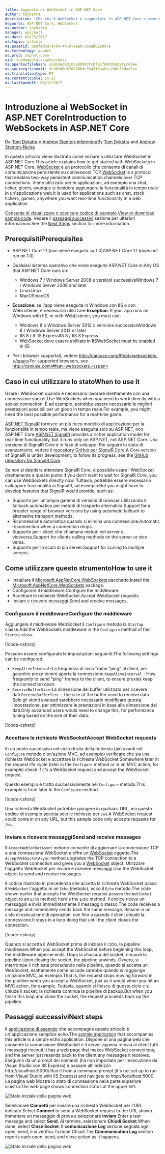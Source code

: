 ```yaml
---
title: Supporto di WebSocket in ASP.NET Core
author: tdykstra
description: "Che cos'è WebSocket è supportato in ASP.NET Core e come utilizzarla."
keywords: ASP.NET Core, WebSocket
ms.author: tdykstra
manager: wpickett
ms.date: 03/25/2017
ms.topic: article
ms.assetid: 0e0fedcd-a7b4-4479-8ae0-36eab0229d7e
ms.technology: aspnet
ms.prod: aspnet-core
uid: fundamentals/websockets
ms.openlocfilehash: a5914ad0d1056db993fcbfa1f00dd3422fcc4b6e
ms.sourcegitcommit: 9cdbfd0d670d70b9c354216aabee260c52dad5ee
ms.translationtype: MT
ms.contentlocale: it-IT
ms.lasthandoff: 09/12/2017
---
```

# <a name="introduction-to-websockets-in-aspnet-core"></a><span data-ttu-id="f28c3-104">Introduzione ai WebSocket in ASP.NET Core</span><span class="sxs-lookup"><span data-stu-id="f28c3-104">Introduction to WebSockets in ASP.NET Core</span></span>

<span data-ttu-id="f28c3-105">Da [Tom Dykstra](https://github.com/tdykstra) e [Andrew Stanton-infermiera](https://github.com/anurse)</span><span class="sxs-lookup"><span data-stu-id="f28c3-105">By [Tom Dykstra](https://github.com/tdykstra) and [Andrew Stanton-Nurse](https://github.com/anurse)</span></span>

<span data-ttu-id="f28c3-106">In questo articolo viene illustrato come iniziare a utilizzare WebSocket in ASP.NET Core.</span><span class="sxs-lookup"><span data-stu-id="f28c3-106">This article explains how to get started with WebSockets in ASP.NET Core.</span></span> <span data-ttu-id="f28c3-107">[WebSocket](https://wikipedia.org/wiki/WebSocket) è un protocollo che consente di canali di comunicazione persistente su connessioni TCP.</span><span class="sxs-lookup"><span data-stu-id="f28c3-107">[WebSocket](https://wikipedia.org/wiki/WebSocket) is a protocol that enables two-way persistent communication channels over TCP connections.</span></span> <span data-ttu-id="f28c3-108">Viene utilizzato per le applicazioni, ad esempio una chat, ticker, giochi, ovunque si desidera aggiungere la funzionalità in tempo reale in un'applicazione web.</span><span class="sxs-lookup"><span data-stu-id="f28c3-108">It is used for applications such as chat, stock tickers, games, anywhere you want real-time functionality in a web application.</span></span>

<span data-ttu-id="f28c3-109">[Consente di visualizzare o scaricare codice di esempio](https://github.com/aspnet/Docs/tree/master/aspnetcore/fundamentals/websockets/sample).</span><span class="sxs-lookup"><span data-stu-id="f28c3-109">[View or download sample code](https://github.com/aspnet/Docs/tree/master/aspnetcore/fundamentals/websockets/sample).</span></span> <span data-ttu-id="f28c3-110">Vedere il [passaggi successivi](#next-steps) sezione per ulteriori informazioni.</span><span class="sxs-lookup"><span data-stu-id="f28c3-110">See the [Next Steps](#next-steps) section for more information.</span></span>


## <a name="prerequisites"></a><span data-ttu-id="f28c3-111">Prerequisiti</span><span class="sxs-lookup"><span data-stu-id="f28c3-111">Prerequisites</span></span>

* <span data-ttu-id="f28c3-112">ASP.NET Core 1.1 (non viene eseguita su 1.0)</span><span class="sxs-lookup"><span data-stu-id="f28c3-112">ASP.NET Core 1.1 (does not run on 1.0)</span></span>
* <span data-ttu-id="f28c3-113">Qualsiasi sistema operativo che viene eseguito ASP.NET Core in:</span><span class="sxs-lookup"><span data-stu-id="f28c3-113">Any OS that ASP.NET Core runs on:</span></span>
  
  * <span data-ttu-id="f28c3-114">Windows 7 / Windows Server 2008 e versioni successive</span><span class="sxs-lookup"><span data-stu-id="f28c3-114">Windows 7 / Windows Server 2008 and later</span></span>
  * <span data-ttu-id="f28c3-115">Linux</span><span class="sxs-lookup"><span data-stu-id="f28c3-115">Linux</span></span>
  * <span data-ttu-id="f28c3-116">MacOS</span><span class="sxs-lookup"><span data-stu-id="f28c3-116">macOS</span></span>

* <span data-ttu-id="f28c3-117">**Eccezione**: se l'app viene eseguita in Windows con IIS o con WebListener, è necessario utilizzare:</span><span class="sxs-lookup"><span data-stu-id="f28c3-117">**Exception**: If your app runs on Windows with IIS, or with WebListener, you must use:</span></span>

  * <span data-ttu-id="f28c3-118">Windows 8 o Windows Server 2012 o versione successiva</span><span class="sxs-lookup"><span data-stu-id="f28c3-118">Windows 8 / Windows Server 2012 or later</span></span>
  * <span data-ttu-id="f28c3-119">IIS 8 / 8 IIS Express</span><span class="sxs-lookup"><span data-stu-id="f28c3-119">IIS 8 / IIS 8 Express</span></span>
  * <span data-ttu-id="f28c3-120">WebSocket deve essere abilitato in IIS</span><span class="sxs-lookup"><span data-stu-id="f28c3-120">WebSocket must be enabled in IIS</span></span>

* <span data-ttu-id="f28c3-121">Per i browser supportati, vedere http://caniuse.com/#feat=websockets.</span><span class="sxs-lookup"><span data-stu-id="f28c3-121">For supported browsers, see http://caniuse.com/#feat=websockets.</span></span>

## <a name="when-to-use-it"></a><span data-ttu-id="f28c3-122">Caso in cui utilizzare lo stato</span><span class="sxs-lookup"><span data-stu-id="f28c3-122">When to use it</span></span>

<span data-ttu-id="f28c3-123">Usare i WebSocket quando è necessario lavorare direttamente con una connessione socket.</span><span class="sxs-lookup"><span data-stu-id="f28c3-123">Use WebSockets when you need to work directly with a socket connection.</span></span> <span data-ttu-id="f28c3-124">È ad esempio, potrebbe essere necessario le migliori prestazioni possibili per un gioco in tempo reale.</span><span class="sxs-lookup"><span data-stu-id="f28c3-124">For example, you might need the best possible performance for a real-time game.</span></span>

<span data-ttu-id="f28c3-125">[ASP.NET SignalR](https://docs.microsoft.com/aspnet/signalr/overview/getting-started/introduction-to-signalr) fornisce un più ricco modello di applicazione per la funzionalità in tempo reale, ma viene eseguita solo su ASP.NET, non ASP.NET Core.</span><span class="sxs-lookup"><span data-stu-id="f28c3-125">[ASP.NET SignalR](https://docs.microsoft.com/aspnet/signalr/overview/getting-started/introduction-to-signalr) provides a richer application model for real-time functionality, but it runs only on ASP.NET, not ASP.NET Core.</span></span> <span data-ttu-id="f28c3-126">Una versione di SignalR Core è in fase di sviluppo; Per seguire lo stato di avanzamento, vedere il [repository GitHub per SignalR Core](https://github.com/aspnet/SignalR).</span><span class="sxs-lookup"><span data-stu-id="f28c3-126">A Core version of SignalR is under development; to follow its progress, see the [GitHub repository for SignalR Core](https://github.com/aspnet/SignalR).</span></span>

<span data-ttu-id="f28c3-127">Se non si desidera attendere SignalR Core, è possibile usare i WebSocket direttamente a questo punto.</span><span class="sxs-lookup"><span data-stu-id="f28c3-127">If you don't want to wait for SignalR Core, you can use WebSockets directly now.</span></span> <span data-ttu-id="f28c3-128">Tuttavia, potrebbe essere necessario sviluppare funzionalità ai SignalR, ad esempio:</span><span class="sxs-lookup"><span data-stu-id="f28c3-128">But you might have to develop features that SignalR would provide, such as:</span></span>

* <span data-ttu-id="f28c3-129">Supporto per un'ampia gamma di versioni di browser utilizzando il fallback automatico per metodi di trasporto alternativo.</span><span class="sxs-lookup"><span data-stu-id="f28c3-129">Support for a broader range of browser versions by using automatic fallback to alternative transport methods.</span></span>
* <span data-ttu-id="f28c3-130">Riconnessione automatica quando si elimina una connessione.</span><span class="sxs-lookup"><span data-stu-id="f28c3-130">Automatic reconnection when a connection drops.</span></span>
* <span data-ttu-id="f28c3-131">Supporto per i client che chiamano metodi nel server o viceversa.</span><span class="sxs-lookup"><span data-stu-id="f28c3-131">Support for clients calling methods on the server or vice versa.</span></span>
* <span data-ttu-id="f28c3-132">Supporto per la scala di più server.</span><span class="sxs-lookup"><span data-stu-id="f28c3-132">Support for scaling to multiple servers.</span></span>

## <a name="how-to-use-it"></a><span data-ttu-id="f28c3-133">Come utilizzare questo strumento</span><span class="sxs-lookup"><span data-stu-id="f28c3-133">How to use it</span></span>

* <span data-ttu-id="f28c3-134">Installare il [Microsoft.AspNetCore.WebSockets](https://www.nuget.org/packages/Microsoft.AspNetCore.WebSockets/) pacchetto.</span><span class="sxs-lookup"><span data-stu-id="f28c3-134">Install the [Microsoft.AspNetCore.WebSockets](https://www.nuget.org/packages/Microsoft.AspNetCore.WebSockets/) package.</span></span>
* <span data-ttu-id="f28c3-135">Configurare il middleware.</span><span class="sxs-lookup"><span data-stu-id="f28c3-135">Configure the middleware.</span></span>
* <span data-ttu-id="f28c3-136">Accettare le richieste WebSocket.</span><span class="sxs-lookup"><span data-stu-id="f28c3-136">Accept WebSocket requests.</span></span>
* <span data-ttu-id="f28c3-137">Inviare e ricevere messaggi.</span><span class="sxs-lookup"><span data-stu-id="f28c3-137">Send and receive messages.</span></span>

### <a name="configure-the-middleware"></a><span data-ttu-id="f28c3-138">Configurare il middleware</span><span class="sxs-lookup"><span data-stu-id="f28c3-138">Configure the middleware</span></span>

<span data-ttu-id="f28c3-139">Aggiungere il middleware WebSocket il `Configure` metodo la `Startup` classe.</span><span class="sxs-lookup"><span data-stu-id="f28c3-139">Add the WebSockets middleware in the `Configure` method of the `Startup` class.</span></span>

[!code-csharp[](websockets/sample/Startup.cs?name=UseWebSockets)]

<span data-ttu-id="f28c3-140">Possono essere configurate le impostazioni seguenti:</span><span class="sxs-lookup"><span data-stu-id="f28c3-140">The following settings can be configured:</span></span>

* <span data-ttu-id="f28c3-141">`KeepAliveInterval`-La frequenza di invio frame "ping" al client, per garantire proxy tenere aperta la connessione.</span><span class="sxs-lookup"><span data-stu-id="f28c3-141">`KeepAliveInterval` - How frequently to send "ping" frames to the client, to ensure proxies keep the connection open.</span></span>
* <span data-ttu-id="f28c3-142">`ReceiveBufferSize`-La dimensione del buffer utilizzato per ricevere dati.</span><span class="sxs-lookup"><span data-stu-id="f28c3-142">`ReceiveBufferSize` - The size of the buffer used to receive data.</span></span> <span data-ttu-id="f28c3-143">Solo gli utenti avanzati sarebbero necessario modificare questa impostazione, per ottimizzare le prestazioni in base alla dimensione dei dati.</span><span class="sxs-lookup"><span data-stu-id="f28c3-143">Only advanced users would need to change this, for performance tuning based on the size of their data.</span></span>

[!code-csharp[](websockets/sample/Startup.cs?name=UseWebSocketsOptions)]

### <a name="accept-websocket-requests"></a><span data-ttu-id="f28c3-144">Accettare le richieste WebSocket</span><span class="sxs-lookup"><span data-stu-id="f28c3-144">Accept WebSocket requests</span></span>

<span data-ttu-id="f28c3-145">In un punto successivo nel ciclo di vita della richiesta (più avanti nel `Configure` metodo o un'azione MVC, ad esempio) verificare che sia una richiesta WebSocket e accettare la richiesta WebSocket.</span><span class="sxs-lookup"><span data-stu-id="f28c3-145">Somewhere later in the request life cycle (later in the `Configure` method or in an MVC action, for example) check if it's a WebSocket request and accept the WebSocket request.</span></span>

<span data-ttu-id="f28c3-146">Questo esempio è tratto successivamente nel `Configure` metodo.</span><span class="sxs-lookup"><span data-stu-id="f28c3-146">This example is from later in the `Configure` method.</span></span>

[!code-csharp[](websockets/sample/Startup.cs?name=AcceptWebSocket&highlight=7)]

<span data-ttu-id="f28c3-147">Una richiesta WebSocket potrebbe giungere in qualsiasi URL, ma questo codice di esempio accetta solo le richieste per `/ws`.</span><span class="sxs-lookup"><span data-stu-id="f28c3-147">A WebSocket request could come in on any URL, but this sample code only accepts requests for `/ws`.</span></span>

### <a name="send-and-receive-messages"></a><span data-ttu-id="f28c3-148">Inviare e ricevere messaggi</span><span class="sxs-lookup"><span data-stu-id="f28c3-148">Send and receive messages</span></span>

<span data-ttu-id="f28c3-149">Il `AcceptWebSocketAsync` metodo consente di aggiornare la connessione TCP a una connessione WebSocket e offre un [WebSocket](https://docs.microsoft.com/dotnet/core/api/system.net.websockets.websocket) oggetto.</span><span class="sxs-lookup"><span data-stu-id="f28c3-149">The `AcceptWebSocketAsync` method upgrades the TCP connection to a WebSocket connection and gives you a [WebSocket](https://docs.microsoft.com/dotnet/core/api/system.net.websockets.websocket) object.</span></span> <span data-ttu-id="f28c3-150">Utilizzare l'oggetto WebSocket per inviare e ricevere messaggi.</span><span class="sxs-lookup"><span data-stu-id="f28c3-150">Use the WebSocket object to send and receive messages.</span></span>

<span data-ttu-id="f28c3-151">Il codice illustrato in precedenza che accetta la richiesta WebSocket passa il `WebSocket` l'oggetto in un `Echo` (metodo), ecco il `Echo` metodo.</span><span class="sxs-lookup"><span data-stu-id="f28c3-151">The code shown earlier that accepts the WebSocket request passes the `WebSocket` object to an `Echo` method; here's the `Echo` method.</span></span> <span data-ttu-id="f28c3-152">Il codice riceve un messaggio e invia immediatamente il messaggio stesso.</span><span class="sxs-lookup"><span data-stu-id="f28c3-152">The code receives a message and immediately sends back the same message.</span></span> <span data-ttu-id="f28c3-153">Rimane in un ciclo di esecuzione di operazioni con fino a quando il client chiude la connessione.</span><span class="sxs-lookup"><span data-stu-id="f28c3-153">It stays in a loop doing that until the client closes the connection.</span></span> 

[!code-csharp[](websockets/sample/Startup.cs?name=Echo)]

<span data-ttu-id="f28c3-154">Quando si accetta il WebSocket prima di iniziare il ciclo, la pipeline middleware.</span><span class="sxs-lookup"><span data-stu-id="f28c3-154">When you accept the WebSocket before beginning this loop, the middleware pipeline ends.</span></span>  <span data-ttu-id="f28c3-155">Dopo la chiusura del socket, rimuove la pipeline.</span><span class="sxs-lookup"><span data-stu-id="f28c3-155">Upon closing the socket, the pipeline unwinds.</span></span> <span data-ttu-id="f28c3-156">Ovvero, si interrompe il richiesta procedendo nella pipeline, quando si accetta un WebSocket, esattamente come accade sarebbe quando si raggiunge un'azione MVC, ad esempio.</span><span class="sxs-lookup"><span data-stu-id="f28c3-156">That is, the request stops moving forward in the pipeline when you accept a WebSocket, just as it would when you hit an MVC action, for example.</span></span>  <span data-ttu-id="f28c3-157">Tuttavia, quando si finisce di questo ciclo e si chiude il socket, la richiesta continua la pipeline di backup.</span><span class="sxs-lookup"><span data-stu-id="f28c3-157">But when you finish this loop and close the socket, the request proceeds back up the pipeline.</span></span>

## <a name="next-steps"></a><span data-ttu-id="f28c3-158">Passaggi successivi</span><span class="sxs-lookup"><span data-stu-id="f28c3-158">Next steps</span></span>

<span data-ttu-id="f28c3-159">Il [applicazione di esempio](https://github.com/aspnet/Docs/tree/master/aspnetcore/fundamentals/websockets/sample) che accompagna questo articolo è un'applicazione semplice echo.</span><span class="sxs-lookup"><span data-stu-id="f28c3-159">The [sample application](https://github.com/aspnet/Docs/tree/master/aspnetcore/fundamentals/websockets/sample) that accompanies this article is a simple echo application.</span></span> <span data-ttu-id="f28c3-160">Dispone di una pagina web che consente la connessione WebSocket e il server appena reinvia al client tutti i messaggi ricevuti.</span><span class="sxs-lookup"><span data-stu-id="f28c3-160">It has a web page that makes WebSocket connections, and the server just resends back to the client any messages it receives.</span></span> <span data-ttu-id="f28c3-161">Eseguirlo da un prompt dei comandi (ha non impostato per l'esecuzione da Visual Studio con IIS Express) e passare all'indirizzo http://localhost:5000/.</span><span class="sxs-lookup"><span data-stu-id="f28c3-161">Run it from a command prompt (it's not set up to run from Visual Studio with IIS Express) and navigate to http://localhost:5000.</span></span> <span data-ttu-id="f28c3-162">La pagina web Mostra lo stato di connessione nella parte superiore sinistra:</span><span class="sxs-lookup"><span data-stu-id="f28c3-162">The web page shows connection status at the upper left:</span></span>

![Stato iniziale della pagina web](websockets/_static/start.png)

<span data-ttu-id="f28c3-164">Selezionare **Connetti** per inviare una richiesta WebSocket per l'URL indicato.</span><span class="sxs-lookup"><span data-stu-id="f28c3-164">Select **Connect** to send a WebSocket request to the URL shown.</span></span>  <span data-ttu-id="f28c3-165">Immettere un messaggio di prova e selezionare **inviare**.</span><span class="sxs-lookup"><span data-stu-id="f28c3-165">Enter a test message and select **Send**.</span></span> <span data-ttu-id="f28c3-166">Al termine, selezionare **Chiudi Socket**.</span><span class="sxs-lookup"><span data-stu-id="f28c3-166">When done, select **Close Socket**.</span></span> <span data-ttu-id="f28c3-167">Il **comunicazione Log** sezione segnala ogni open, send, e si verifica l'azione Chiudi.</span><span class="sxs-lookup"><span data-stu-id="f28c3-167">The **Communication Log** section reports each open, send, and close action as it happens.</span></span>

![Stato iniziale della pagina web](websockets/_static/end.png)
